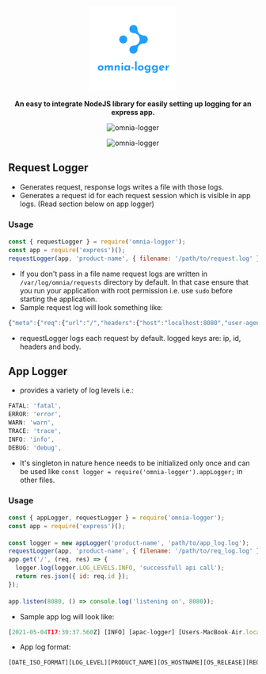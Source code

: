 <p align="center"><img src="https://raw.githubusercontent.com/kartik1998/omnia-logger/master/logo.png" alt="logger"> </p>
<p align="center"><b> An easy to integrate NodeJS library for easily setting up logging for an express app.</b></p>

<p align="center"><img src="https://img.shields.io/badge/omnia-logger-red" alt="omnia-logger"></p>
<p align="center"><img src="https://img.shields.io/badge/simple-logging-brightgreen" alt="omnia-logger"></p>

## Request Logger

- Generates request, response logs writes a file with those logs.
- Generates a request id for each request session which is visible in app logs. (Read section below on app logger)

### Usage

```javascript
const { requestLogger } = require('omnia-logger');
const app = require('express')();
requestLogger(app, 'product-name', { filename: '/path/to/request.log' });
```

- If you don't pass in a file name request logs are written in `/var/log/omnia/requests` directory by default. In that case ensure that you run your application with root permission i.e. use `sudo` before starting the application.
- Sample request log will look something like:

```javascript
{"meta":{"req":{"url":"/","headers":{"host":"localhost:8080","user-agent":"curl/7.64.1","accept":"*/*"},"method":"GET","httpVersion":"1.1","originalUrl":"/","query":{}},"res":{"body":{"id":"9c738c74-1eb8-43a9-bf78-57b2784b93fa"}},"responseTime":0},"level":"info","message":"HTTP GET /"}
```

- requestLogger logs each request by default. logged keys are: ip, id, headers and body.

## App Logger

- provides a variety of log levels i.e.:

```javascript
FATAL: 'fatal',
ERROR: 'error',
WARN: 'warn',
TRACE: 'trace',
INFO: 'info',
DEBUG: 'debug',
```

- It's singleton in nature hence needs to be initialized only once and can be used like `const logger = require('omnia-logger').appLogger;` in other files.

### Usage

```javascript
const { appLogger, requestLogger } = require('omnia-logger');
const app = require('express')();

const logger = new appLogger('product-name', 'path/to/app_log.log');
requestLogger(app, 'product-name', { filename: '/path/to/req_log.log' });
app.get('/', (req, res) => {
  logger.log(logger.LOG_LEVELS.INFO, 'successfull api call');
  return res.json({ id: req.id });
});

app.listen(8080, () => console.log('listening on', 8080));
```

- Sample app log will look like:

```javascript
[2021-05-04T17:30:37.560Z] [INFO] [apac-logger] [Users-MacBook-Air.local] [20.2.0] [49878975-6280-4cb4-9a33-c16377abc621] successfull api call
```

- App log format:

```javascript
[DATE_ISO_FORMAT][LOG_LEVEL][PRODUCT_NAME][OS_HOSTNAME][OS_RELEASE][REQUEST_ID] LOG_MESSAGE
```
